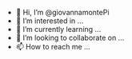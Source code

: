 - 👋 Hi, I’m @giovannamontePi
- 👀 I’m interested in ...
- 🌱 I’m currently learning ...
- 💞️ I’m looking to collaborate on ...
- 📫 How to reach me ...

<!---
giovannamontePi/giovannamontePi is a ✨ special ✨ repository because its `README.md` (this file) appears on your GitHub profile.
You can click the Preview link to take a look at your changes.
--->
